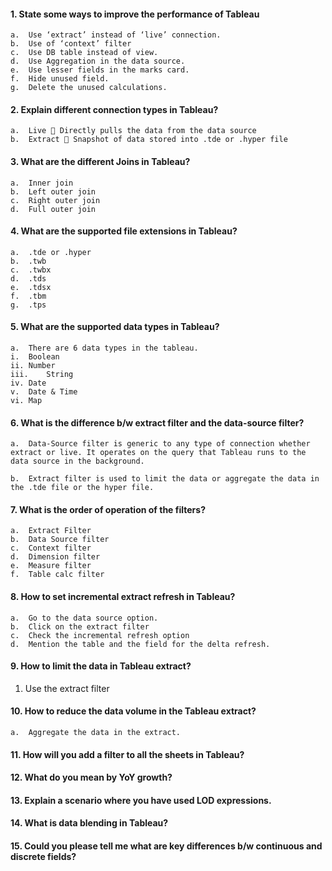 #### 1.	State some ways to improve the performance of Tableau

    a.	Use ‘extract’ instead of ‘live’ connection.
    b.	Use of ‘context’ filter
    c.	Use DB table instead of view.
    d.	Use Aggregation in the data source.
    e.	Use lesser fields in the marks card.
    f.	Hide unused field.
    g.	Delete the unused calculations.


#### 2.	Explain different connection types in Tableau?
    a.	Live  Directly pulls the data from the data source
    b.	Extract  Snapshot of data stored into .tde or .hyper file


#### 3.	What are the different Joins in Tableau?
    a.	Inner join
    b.	Left outer join
    c.	Right outer join
    d.	Full outer join


#### 4.	What are the supported file extensions in Tableau?
    a.	.tde or .hyper
    b.	.twb
    c.	.twbx
    d.	.tds
    e.	.tdsx
    f.	.tbm
    g.	.tps


#### 5.	What are the supported data types in Tableau?
    a.	There are 6 data types in the tableau.
    i.	Boolean
    ii.	Number
    iii.	String
    iv.	Date
    v.	Date & Time
    vi.	Map


#### 6.	What is the difference b/w extract filter and the data-source filter?
    a.	Data-Source filter is generic to any type of connection whether extract or live. It operates on the query that Tableau runs to the data source in the background.

    b.	Extract filter is used to limit the data or aggregate the data in the .tde file or the hyper file.

#### 7.	What is the order of operation of the filters?
    a.	Extract Filter
    b.	Data Source filter
    c.	Context filter
    d.	Dimension filter
    e.	Measure filter
    f.	Table calc filter

#### 8.	How to set incremental extract refresh in Tableau?
    a.	Go to the data source option.
    b.	Click on the extract filter
    c.	Check the incremental refresh option
    d.	Mention the table and the field for the delta refresh.
#### 9.	How to limit the data in Tableau extract?
1.	Use the extract filter


#### 10.	How to reduce the data volume in the Tableau extract?

    a.	Aggregate the data in the extract.


#### 11. How will you add a filter to all the sheets in Tableau?


#### 12. What do you mean by YoY growth?


#### 13. Explain a scenario where you have used LOD expressions.


#### 14. What is data blending in Tableau?


#### 15. Could you please tell me what are key differences b/w continuous and discrete fields?
